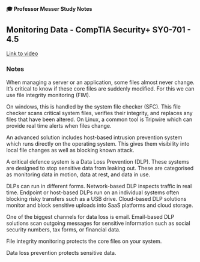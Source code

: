 #### 🎓 Professor Messer Study Notes

##  Monitoring Data - CompTIA Security+ SY0-701 - 4.5

[Link to video](https://youtu.be/ZDJ-BLPLWq4?si=gRKsJn6PBfp0tCpX)

### Notes

When managing a server or an application, some files almost never change. It’s critical to know if these core files are suddenly modified. For this we can use file integrity monitoring (FIM).

On windows, this is handled by the system file checker (SFC). This file checker scans critical system files, verifies their integrity, and replaces any files that have been altered. On Linux, a common tool is Tripwire which can provide real time alerts when files change.

An advanced solution includes host-based intrusion prevention system which runs directly on the operating system. This gives them visibility into local file changes as well as blocking known attack.

A critical defence system is a Data Loss Prevention (DLP). These systems are designed to stop sensitive data from leaking out. These are categorised as monitoring data in motion, data at rest, and data in use.

DLPs can run in different forms. Network-based DLP inspects traffic in real time. Endpoint or host-based DLPs run on an individual systems often blocking risky transfers such as a USB drive. Cloud-based DLP solutions monitor and block sensitive uploads into SaaS platforms and cloud storage.

One of the biggest channels for data loss is email. Email-based DLP solutions scan outgoing messages for sensitive information such as social security numbers, tax forms, or financial data.

File integrity monitoring protects the core files on your system.

Data loss prevention protects sensitive data.
